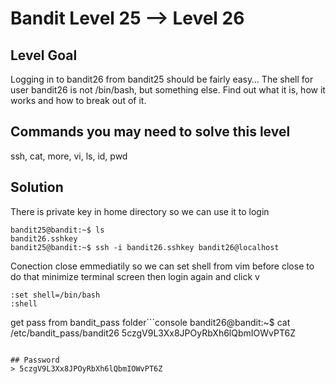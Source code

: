 # Bandit Level 25 --> Level 26
## Level Goal
Logging in to bandit26 from bandit25 should be fairly easy… The shell for user bandit26 is not /bin/bash, but something else. Find out what it is, how it works and how to break out of it.

## Commands you may need to solve this level
ssh, cat, more, vi, ls, id, pwd

## Solution

There is private key in home directory so we can use it to login
```console
bandit25@bandit:~$ ls
bandit26.sshkey
bandit25@bandit:~$ ssh -i bandit26.sshkey bandit26@localhost
```

Conection close emmediatily so we can set shell from vim before close to do that minimize terminal screen then login again and click v
```console
:set shell=/bin/bash
:shell
```

get pass from bandit_pass folder```console
bandit26@bandit:~$ cat /etc/bandit_pass/bandit26
5czgV9L3Xx8JPOyRbXh6lQbmIOWvPT6Z
```

## Password
> 5czgV9L3Xx8JPOyRbXh6lQbmIOWvPT6Z

  
